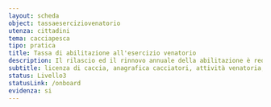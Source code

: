 ```yaml
---
layout: scheda
object: tassaeserciziovenatorio
utenza: cittadini
tema: cacciapesca
tipo: pratica
title: Tassa di abilitazione all'esercizio venatorio
description: Il rilascio ed il rinnovo annuale della abilitazione è requisito necessario insieme al tesserino di caccia per cacciare in Umbria
subtitle: licenza di caccia, anagrafica cacciatori, attività venatoria, pagamento, tesserino
status: Livello3
statusLink: /onboard
evidenza: si
---
```

